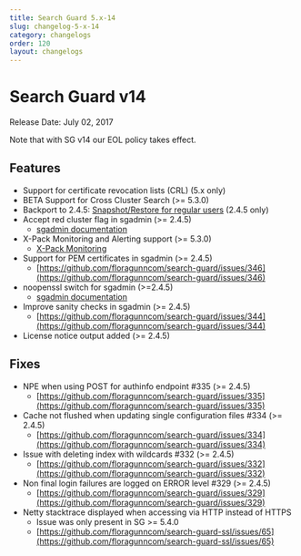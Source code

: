 ```yaml
---
title: Search Guard 5.x-14
slug: changelog-5-x-14
category: changelogs
order: 120
layout: changelogs
---
```

<!---
Copryight 2017 floragunn GmbH
-->

# Search Guard v14

Release Date:  July 02, 2017

Note that with SG v14 our EOL policy takes effect. 

## Features
* Support for certificate revocation lists (CRL) (5.x only)
* BETA Support for Cross Cluster Search (>= 5.3.0)
* Backport to 2.4.5: [Snapshot/Restore for regular users](http://floragunncom.github.io/search-guard-docs/snapshots.html) (2.4.5 only)
* Accept red cluster flag in sgadmin (>= 2.4.5)
  * [sgadmin documentation](http://floragunncom.github.io/search-guard-docs/sgadmin.html)
* X-Pack Monitoring and Alerting support (>= 5.3.0)
  * [X-Pack Monitoring](http://floragunncom.github.io/search-guard-docs/monitoring.html)
* Support for PEM certificates in sgadmin (>= 2.4.5)
  * [https://github.com/floragunncom/search-guard/issues/346](https://github.com/floragunncom/search-guard/issues/346)
* noopenssl switch for sgadmin (>=2.4.5)
  * [sgadmin documentation](http://floragunncom.github.io/search-guard-docs/sgadmin.html)
* Improve sanity checks in sgadmin (>= 2.4.5)
  * [https://github.com/floragunncom/search-guard/issues/344](https://github.com/floragunncom/search-guard/issues/344)
* License notice output added (>= 2.4.5)

## Fixes 
* NPE when using POST for authinfo endpoint #335 (>= 2.4.5)
  * [https://github.com/floragunncom/search-guard/issues/335](https://github.com/floragunncom/search-guard/issues/335)
* Cache not flushed when updating single configuration files #334 (>= 2.4.5)
  * [https://github.com/floragunncom/search-guard/issues/334](https://github.com/floragunncom/search-guard/issues/334)
* Issue with deleting index with wildcards #332 (>= 2.4.5)
  * [https://github.com/floragunncom/search-guard/issues/332](https://github.com/floragunncom/search-guard/issues/332)
* Non final login failures are logged on ERROR level #329 (>= 2.4.5)
  * [https://github.com/floragunncom/search-guard/issues/329](https://github.com/floragunncom/search-guard/issues/329)
* Netty stacktrace displayed when accessing via HTTP instead of HTTPS
  * Issue was only present in SG >= 5.4.0
  * [https://github.com/floragunncom/search-guard-ssl/issues/65](https://github.com/floragunncom/search-guard-ssl/issues/65)